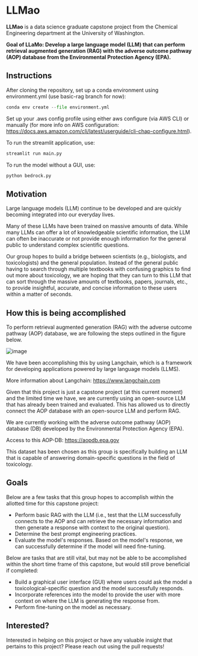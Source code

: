# LLMao

**LLMao** is a data science graduate capstone project from the Chemical Engineering department at the University of Washington. 

**Goal of LLaMo: Develop a large language model (LLM) that can perform retrieval augmented generation (RAG) with the adverse outcome pathway (AOP) database from the Environmental Protection Agency (EPA).**

## Instructions

After cloning the repository, set up a conda environment using environment.yml (use basic-rag branch for now):
```python
conda env create --file environment.yml
```

Set up your .aws config profile using either aws configure (via AWS CLI) or manually (for more info on AWS configuration: https://docs.aws.amazon.com/cli/latest/userguide/cli-chap-configure.html). 

To run the streamlit application, use:

```python
streamlit run main.py
```

To run the model without a GUI, use:
```python
python bedrock.py
```

## Motivation

Large language models (LLM) continue to be developed and are quickly becoming integrated into our everyday lives. 

Many of these LLMs have been trained on massive amounts of data. While many LLMs can offer a lot of knowledgeable scientific information, the LLM can often be inaccurate or not provide enough information for the general public to understand complex scientific questions. 

Our group hopes to build a bridge between scientists (e.g., biologists, and toxicologists) and the general population. Instead of the general public having to search through multiple textbooks with confusing graphics to find out more about toxicology, we are hoping that they can turn to this LLM that can sort through the massive amounts of textbooks, papers, journals, etc., to provide insightful, accurate, and concise information to these users within a matter of seconds. 

## How this is being accomplished

To perform retrieval augmented generation (RAG) with the adverse outcome pathway (AOP) database, we are following the steps outlined in the figure below.

![image](https://github.com/BeckResearchLab/llmao/assets/155478918/7c64c8b2-8341-48a2-bf76-f8d6c6793165)

We have been accomplishing this by using Langchain, which is a framework for developing applications powered by large language models (LLMS).

More information about Langchain: https://www.langchain.com

Given that this project is just a capstone project (at this current moment) and the limited time we have, we are currently using an open-source LLM that has already been trained and evaluated. This has allowed us to directly connect the AOP database with an open-source LLM and perform RAG.

We are currently working with the adverse outcome pathway (AOP) database (DB) developed by the Environmental Protection Agency (EPA).

Access to this AOP-DB: https://aopdb.epa.gov

This dataset has been chosen as this group is specifically building an LLM that is capable of answering domain-specific questions in the field of toxicology. 

## Goals

Below are a few tasks that this group hopes to accomplish within the allotted time for this capstone project:
* Perform basic RAG with the LLM (i.e., test that the LLM successfully connects to the AOP and can retrieve the necessary information and then generate a response with context to the original question).
* Determine the best prompt engineering practices.
* Evaluate the model's responses. Based on the model's response, we can successfully determine if the model will need fine-tuning.

Below are tasks that are still vital, but may not be able to be accomplished within the short time frame of this capstone, but would still prove beneficial if completed:
* Build a graphical user interface (GUI) where users could ask the model a toxicological-specific question and the model successfully responds.
* Incorporate references into the model to provide the user with more context on where the LLM is generating the response from.
* Perform fine-tuning on the model as necessary.

## Interested?
Interested in helping on this project or have any valuable insight that pertains to this project? Please reach out using the pull requests!
